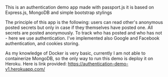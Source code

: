 This is an authentication demo app made with passport.js
it is based on Express.js, MongoDB and simple bootstrap stylings

The principle of this app is the following:
users can read other's anonymous posted secrets but only in case if
they themselves have posted one. All secrets are posted
anonymously. To track who has posted and who has not - here we use 
authentication. I've implemented also Google and Facebook authentication,
and cookies storing.

As my knowledge of Docker is very basic, currently I am not able to containerize
MongoDB, so the only way to run this demo is deploy it on Heroku.
Here is link provided: https://authentication-demo-v1.herokuapp.com/